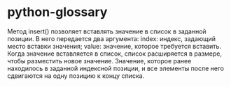 # python-glossary
Метод insert() позволяет вставлять значение в список в заданной позиции. В него передается два аргумента:
index: индекс, задающий место вставки значения;
value: значение, которое требуется вставить.
Когда значение вставляется в список, список расширяется в размере, чтобы разместить новое значение. Значение, которое ранее находилось в заданной индексной позиции, и все элементы после него сдвигаются на одну позицию к концу списка.
